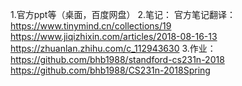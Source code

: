 1.官方ppt等（桌面，百度网盘）
2.笔记：
官方笔记翻译：https://www.tinymind.cn/collections/19
https://www.jiqizhixin.com/articles/2018-08-16-13
https://zhuanlan.zhihu.com/c_112943630
3.作业：
https://github.com/bhb1988/standford-cs231n-2018
https://github.com/bhb1988/CS231n-2018Spring
